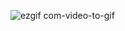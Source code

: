 ![ezgif com-video-to-gif](https://github.com/AssemAyman/Mastering-Embedded-System-Online-Diploma/assets/107751300/a2cadb85-1ebd-484c-9b8d-5fd54ad51a31)
